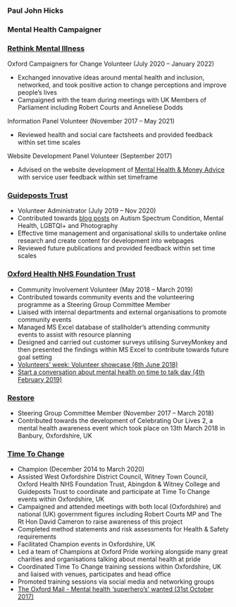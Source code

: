 ### Paul John Hicks

### Mental Health Campaigner

### [Rethink Mental Illness](https://www.rethink.org/)

Oxford Campaigners for Change Volunteer (July 2020 – January 2022)
-	Exchanged innovative ideas around mental health and inclusion, networked, and took positive action to change perceptions and improve people’s lives
-	Campaigned with the team during meetings with UK Members of Parliament including Robert Courts and Anneliese Dodds

Information Panel Volunteer (November 2017 – May 2021)
-	Reviewed health and social care factsheets and provided feedback within set time scales

Website Development Panel Volunteer (September 2017)
-	Advised on the website development of [Mental Health & Money Advice](https://www.mentalhealthandmoneyadvice.org/) with service user feedback within set timeframe

### [Guideposts Trust](https://guideposts.org.uk/)

-	Volunteer Administrator (July 2019 – Nov 2020)
-	Contributed towards [blog posts](https://guideposts.org.uk/pauls-blogs/) on Autism Spectrum Condition, Mental Health, LGBTQI+ and Photography
-	Effective time management and organisational skills to undertake online research and create content for development into webpages
-	Reviewed future publications and provided feedback within set time scales

### [Oxford Health NHS Foundation Trust](https://www.oxfordhealth.nhs.uk/)

-	Community Involvement Volunteer (May 2018 – March 2019)
-	Contributed towards community events and the volunteering programme as a Steering Group Committee Member
-	Liaised with internal departments and external organisations to promote community events
-	Managed MS Excel database of stallholder’s attending community events to assist with resource planning
-	Designed and carried out customer surveys utilising SurveyMonkey and then presented the findings within MS Excel to contribute towards future goal setting
-	[Volunteers’ week: Volunteer showcase (6th June 2018)](https://www.oxfordhealth.nhs.uk/news/volunteers-week-volunteer-showcase/)
-	[Start a conversation about mental health on time to talk day (4th February 2019)](https://www.oxfordhealth.nhs.uk/news/start-a-conversation-about-mental-health-on-time-to-talk-day/)

### [Restore](https://www.restore.org.uk/)

-	Steering Group Committee Member (November 2017 – March 2018)
-	Contributed towards the development of Celebrating Our Lives 2, a mental health awareness event which took place on 13th March 2018 in Banbury, Oxfordshire, UK

### [Time To Change](https://www.time-to-change.org.uk/)

-	Champion (December 2014 to March 2020)
-	Assisted West Oxfordshire District Council, Witney Town Council, Oxford Health NHS Foundation Trust, Abingdon & Witney College and Guideposts Trust to coordinate and participate at Time To Change events within Oxfordshire, UK
-	Campaigned and attended meetings with both local (Oxfordshire) and national (UK) government figures including Robert Courts MP and The Rt Hon David Cameron to raise awareness of this project
-	Completed method statements and risk assessments for Health & Safety requirements
-	Facilitated Champion events in Oxfordshire, UK
-	Led a team of Champions at Oxford Pride working alongside many great charities and organisations talking about mental health at pride
-	Coordinated Time To Change training sessions within Oxfordshire, UK and liaised with venues, participates and head office
-	Promoted training sessions via social media and networking groups
-	[The Oxford Mail - Mental health ‘superhero’s’ wanted (31st October 2017)](https://www.oxfordmail.co.uk/news/news_bites/15630693.mental-health-superheroes-wanted/)
